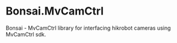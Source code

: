 # Bonsai.MvCamCtrl
Bonsai - MvCamCtrl library for interfacing hikrobot cameras using MvCamCtrl sdk.
